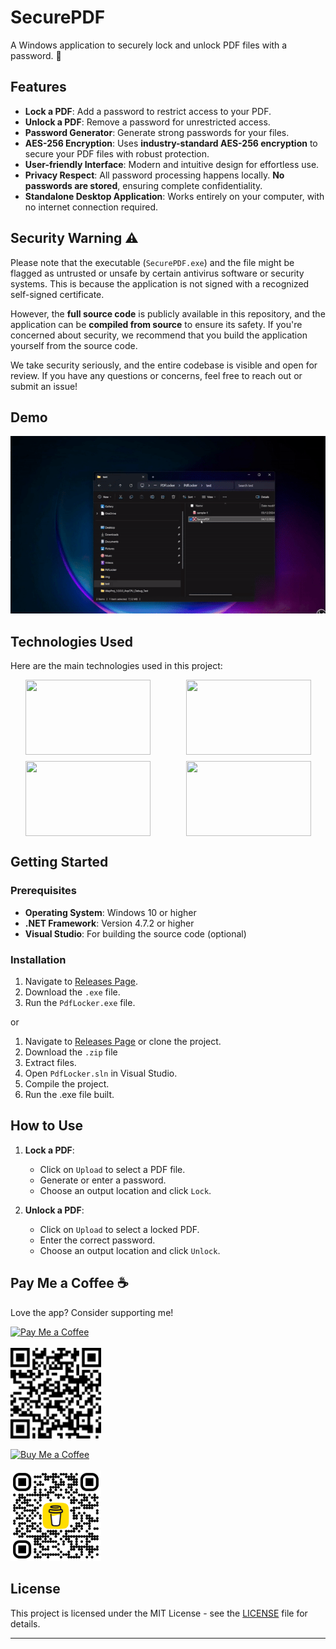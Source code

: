 # SecurePDF

A Windows application to securely lock and unlock PDF files with a password. 🚀

## Features
- **Lock a PDF**: Add a password to restrict access to your PDF.
- **Unlock a PDF**: Remove a password for unrestricted access.
- **Password Generator**: Generate strong passwords for your files.
- **AES-256 Encryption**: Uses **industry-standard AES-256 encryption** to secure your PDF files with robust protection.
- **User-friendly Interface**: Modern and intuitive design for effortless use.
- **Privacy Respect**: All password processing happens locally. **No passwords are stored**, ensuring complete confidentiality.
- **Standalone Desktop Application**: Works entirely on your computer, with no internet connection required.



## Security Warning ⚠️

Please note that the executable (`SecurePDF.exe`) and the file might be flagged as untrusted or unsafe by certain antivirus software or security systems. This is because the application is not signed with a recognized self-signed certificate.

However, the **full source code** is publicly available in this repository, and the application can be **compiled from source** to ensure its safety. If you're concerned about security, we recommend that you build the application yourself from the source code.

We take security seriously, and the entire codebase is visible and open for review. If you have any questions or concerns, feel free to reach out or submit an issue!


## Demo
![App Demo](https://github.com/ninetiop/SecurePDF/raw/master/img/PoC.gif)

## Technologies Used
Here are the main technologies used in this project:

<div style="display: flex; justify-content: space-around; flex-wrap: wrap; gap: 10px;">
  <img src="https://img.shields.io/badge/-C%23-5A2D6D?style=flat-square&logo=c-sharp&logoColor=white" width="200" height="120" />
  <img src="https://img.shields.io/badge/-.NET 4.7.2-blueviolet" width="200" height="120" />
  <img src="https://img.shields.io/badge/NuGet-1D3C6B?style=flat-square&logo=nuget&logoColor=white" width="200" height="120" />
  <img src="https://img.shields.io/badge/Visual%20Studio-5C2D91?style=flat-square&logo=visual-studio&logoColor=white" width="200" height="120" />
</div>


## Getting Started


### Prerequisites
- **Operating System**: Windows 10 or higher
- **.NET Framework**: Version 4.7.2 or higher
- **Visual Studio**: For building the source code (optional)

### Installation
1. Navigate to [Releases Page](https://github.com/ninetiop/SecurePDF/releases/).
2. Download the `.exe` file.
3. Run the `PdfLocker.exe` file.

or 

1. Navigate to [Releases Page](https://github.com/ninetiop/SecurePDF/releases/) or clone the project.
2. Download the `.zip` file
3. Extract files.
3. Open `PdfLocker.sln` in Visual Studio.
4. Compile the project.
5. Run the .exe file built.

## How to Use
1. **Lock a PDF**:
    - Click on `Upload` to select a PDF file.
    - Generate or enter a password.
    - Choose an output location and click `Lock`.

2. **Unlock a PDF**:
    - Click on `Upload` to select a locked PDF.
    - Enter the correct password.
    - Choose an output location and click `Unlock`.
    
## Pay Me a Coffee ☕
Love the app? Consider supporting me!

[![Pay Me a Coffee](https://img.shields.io/badge/Donate-PayPal-blue)](https://www.paypal.com/donate/?hosted_button_id=SL57XJCXBPQPU)
<br>
<br>
<img src="img/paypal_qr.png" alt="QR Code" width="145"/>



[![Buy Me a Coffee](https://img.shields.io/badge/BuyMeACoffee-Support-orange)](buymeacoffee.com/ninetiop)
<br>
<br>
<img src="img/bmc_qr.png" alt="QR Code" width="145"/>




## License
This project is licensed under the MIT License - see the [LICENSE](LICENSE) file for details.

---

